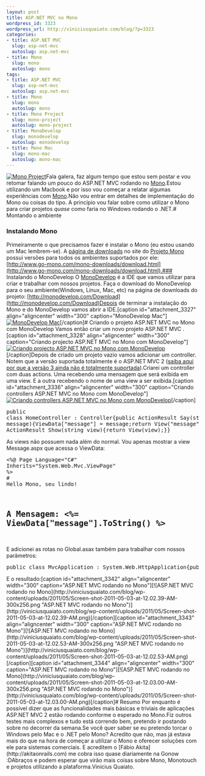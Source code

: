 ```yaml
--- 
layout: post
title: ASP.NET MVC no Mono
wordpress_id: 3323
wordpress_url: http://viniciusquaiato.com/blog/?p=3323
categories: 
- title: ASP.NET MVC
  slug: asp-net-mvc
  autoslug: asp.net-mvc
- title: Mono
  slug: mono
  autoslug: mono
tags: 
- title: ASP.NET MVC
  slug: asp-net-mvc
  autoslug: asp.net-mvc
- title: Mono
  slug: mono
  autoslug: mono
- title: Mono Project
  slug: mono-project
  autoslug: mono-project
- title: MonoDevelop
  slug: monodevelop
  autoslug: monodevelop
- title: Mono Mac
  slug: mono-mac
  autoslug: mono-mac
---
```

[![](http://viniciusquaiato.com/blog/wp-content/uploads/2011/05/Mono-Project.jpeg "Mono Project")](http://viniciusquaiato.com/blog/wp-content/uploads/2011/05/Mono-Project.jpeg)Fala galera, faz algum tempo que estou sem postar e vou retomar falando um pouco do ASP.NET MVC rodando no [Mono](http://www.mono-project.com/Main_Page).Estou utilizando um Macbook e por isso vou começar a relatar algumas experiências com [Mono](http://www.mono-project.com/Main_Page).Não vou entrar em detalhes de implementação do Mono ou coisas do tipo. A princípio vou falar sobre como utilizar o Mono para criar projetos _quase_ como faria no Windows rodando o .NET.# Montando o ambiente
### Instalando Mono
Primeiramente o que precisamos fazer é instalar o Mono (eu estou usando um Mac lembrem-se). A [página de downloads](http://www.go-mono.com/mono-downloads/download.html) no site do [Projeto Mono](http://mono-project.com/Main_Page) possui versões para todos os ambientes suportados por ele:[http://www.go-mono.com/mono-downloads/download.html](http://www.go-mono.com/mono-downloads/download.html).### Instalando o MonoDevelop
O [MonoDevelop](http://monodevelop.com/) é a IDE que vamos utilizar para criar e trabalhar com nossos projetos. Faça o download do MonoDevelop para o seu ambiente(Windows, Linux, Mac, etc) na página de downloads do projeto: [http://monodevelop.com/Download](http://monodevelop.com/Download)Depois de terminar a instalação do Mono e do MonoDevelop vamos abrir a IDE.[caption id="attachment_3327" align="aligncenter" width="300" caption="MonoDevelop Mac"][![MonoDevelop Mac](http://viniciusquaiato.com/blog/wp-content/uploads/2011/05/Screen-shot-2011-05-01-at-9.53.50-PM-300x179.png "MonoDevelop Mac")](http://viniciusquaiato.com/blog/wp-content/uploads/2011/05/Screen-shot-2011-05-01-at-9.53.50-PM.png)[/caption]# Criando o projeto ASP.NET MVC no Mono com MonoDevelop
Vamos então criar um novo projeto ASP.NET MVC .[caption id="attachment_3328" align="aligncenter" width="300" caption="Criando projecto ASP.NET MVC no Mono com MonoDevelop"][![Criando projecto ASP.NET MVC no Mono com MonoDevelop](http://viniciusquaiato.com/blog/wp-content/uploads/2011/05/Screen-shot-2011-05-01-at-9.54.46-PM-300x235.png "Criando projecto ASP.NET MVC no Mono com MonoDevelop")](http://viniciusquaiato.com/blog/wp-content/uploads/2011/05/Screen-shot-2011-05-01-at-9.54.46-PM.png)[/caption]Depois de criado um projeto vazio vamos adicionar um controller. Notem que a versão suportada totalmente é o ASP.NET MVC 2 ([saiba aqui por que a versão 3 ainda não é totalmente suportada](http://www.mono-project.com/Release_Notes_Mono_2.10#ASP.NET_MVC3_Support)).Criarei um controller com duas actions. Uma recebendo uma mensagem que será exibida em uma view. E a outra recebendo o nome de uma view a ser exibida.[caption id="attachment_3336" align="aligncenter" width="300" caption="Criando controllers ASP.NET MVC no Mono com MonoDevelop"][![Criando controllers ASP.NET MVC no Mono com MonoDevelop](http://viniciusquaiato.com/blog/wp-content/uploads/2011/05/Screen-shot-2011-05-02-at-11.53.28-PM-300x179.png "Criando controllers ASP.NET MVC no Mono com MonoDevelop")](http://viniciusquaiato.com/blog/wp-content/uploads/2011/05/Screen-shot-2011-05-02-at-11.53.28-PM.png)[/caption]<pre lang="csharp">public class HomeController : Controller{public ActionResult Say(string message){ViewData["message"] = message;return View("message");}public ActionResult Show(string view){return View(view);}}</pre>As views não possuem nada além do normal. Vou apenas mostrar a view Message.aspx que acessa o ViewData:<pre lang="html4strict"><%@ Page Language="C#" Inherits="System.Web.Mvc.ViewPage" %><html xmlns="http://www.w3.org/1999/xhtml"><head runat="server"><title></title></head><body><div># Hello Mono, seu lindo!
## A Mensagem: <%= ViewData["message"].ToString() %> 
</div></body></html></pre>E adicionei as rotas no Global.asax também para trabalhar com nossos parâmetros:<pre lang="csharp">public class MvcApplication : System.Web.HttpApplication{public static void RegisterRoutes (RouteCollection routes){routes.IgnoreRoute ("{resource}.axd/{*pathInfo}");routes.MapRoute ("DefaultWithMessage", "{controller}/Say/{message}", new { controller = "Home",action = "say", message = "" });routes.MapRoute ("DefaultShowView", "{controller}/Show/{view}", new { controller = "Home",action = "Show", view = "" });routes.MapRoute ("Default", "{controller}/{action}/{id}", new { controller = "Home", action = "Index", id = "" });}protected void Application_Start (){RegisterRoutes (RouteTable.Routes);}}</pre>E o resultado:[caption id="attachment_3342" align="aligncenter" width="300" caption="ASP.NET MVC rodando no Mono"][![ASP.NET MVC rodando no Mono](http://viniciusquaiato.com/blog/wp-content/uploads/2011/05/Screen-shot-2011-05-03-at-12.02.39-AM-300x256.png "ASP.NET MVC rodando no Mono")](http://viniciusquaiato.com/blog/wp-content/uploads/2011/05/Screen-shot-2011-05-03-at-12.02.39-AM.png)[/caption][caption id="attachment_3343" align="aligncenter" width="300" caption="ASP.NET MVC rodando no Mono"][![ASP.NET MVC rodando no Mono](http://viniciusquaiato.com/blog/wp-content/uploads/2011/05/Screen-shot-2011-05-03-at-12.02.53-AM-300x256.png "ASP.NET MVC rodando no Mono")](http://viniciusquaiato.com/blog/wp-content/uploads/2011/05/Screen-shot-2011-05-03-at-12.02.53-AM.png)[/caption][caption id="attachment_3344" align="aligncenter" width="300" caption="ASP.NET MVC rodando no Mono"][![ASP.NET MVC rodando no Mono](http://viniciusquaiato.com/blog/wp-content/uploads/2011/05/Screen-shot-2011-05-03-at-12.03.00-AM-300x256.png "ASP.NET MVC rodando no Mono")](http://viniciusquaiato.com/blog/wp-content/uploads/2011/05/Screen-shot-2011-05-03-at-12.03.00-AM.png)[/caption]# Resumo
Por enquanto é possível dizer que as funcionalidades mais básicas e triviais de aplicações ASP.NET MVC 2 estão rodando conforme o esperado no Mono.Fiz outros testes mais complexos e tudo está correndo bem, pretendo ir postando sobre no decorrer da semana.Se você quer saber se eu pretendo torcar o Windows pelo Mac e o .NET pelo Mono? Acredito que não, mas já estava mais do que na hora de começar a utilizar o Mono e oferecer soluções com ele para sistemas comerciais. E acreditem o [Fábio Akita](http://akitaonrails.com) me cobra isso quase diariamente na Gonow :DAbraços e podem esperar que virão mais coisas sobre Mono, Monotouch e projetos utilizando a plataforma.Vinicius Quaiato.
